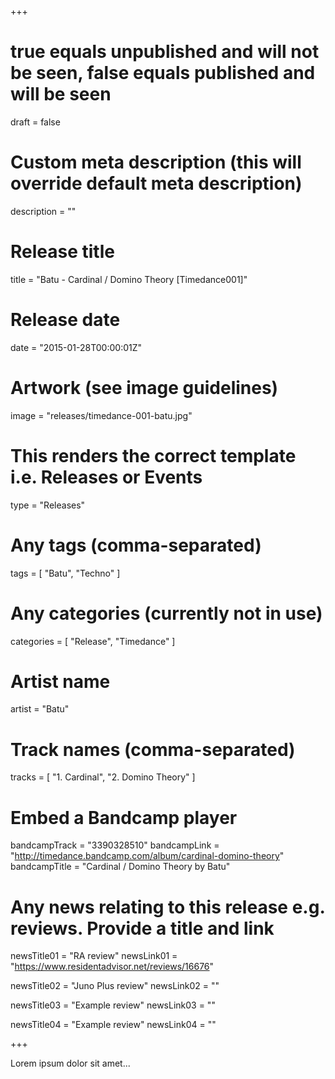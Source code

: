 +++

# true equals unpublished and will not be seen, false equals published and will be seen
draft = false

# Custom meta description (this will override default meta description)
description = ""

# Release title
title = "Batu - Cardinal / Domino Theory [Timedance001]"

# Release date
date = "2015-01-28T00:00:01Z"

# Artwork (see image guidelines)
image = "releases/timedance-001-batu.jpg"

# This renders the correct template i.e. Releases or Events
type = "Releases"

# Any tags (comma-separated)
tags = [ 
	"Batu", 
	"Techno"
]

# Any categories (currently not in use)
categories = [ 
	"Release", 
	"Timedance" 
]

# Artist name
artist = "Batu"

# Track names (comma-separated)
tracks = [
	"1. Cardinal",
	"2. Domino Theory"
]

# Embed a Bandcamp player
bandcampTrack = "3390328510"
bandcampLink = "http://timedance.bandcamp.com/album/cardinal-domino-theory"
bandcampTitle = "Cardinal / Domino Theory by Batu"

# Any news relating to this release e.g. reviews. Provide a title and link
newsTitle01 = "RA review"
newsLink01 = "https://www.residentadvisor.net/reviews/16676"

newsTitle02 = "Juno Plus review"
newsLink02 = ""

newsTitle03 = "Example review"
newsLink03 = ""

newsTitle04 = "Example review"
newsLink04 = ""

+++

<!-- Provide a summary/statement below -->
Lorem ipsum dolor sit amet...
